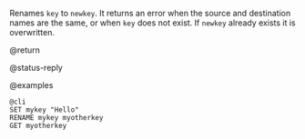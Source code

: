 Renames `key` to `newkey`. It returns an error when the source and destination
names are the same, or when `key` does not exist. If `newkey` already exists it
is overwritten.

@return

@status-reply

@examples

    @cli
    SET mykey "Hello"
    RENAME mykey myotherkey
    GET myotherkey

